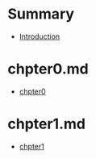 # Summary

* [Introduction](README.md)

# chpter0.md

* [chpter0](chapter0.md)

# chpter1.md

* [chpter1](chapter1.md)
